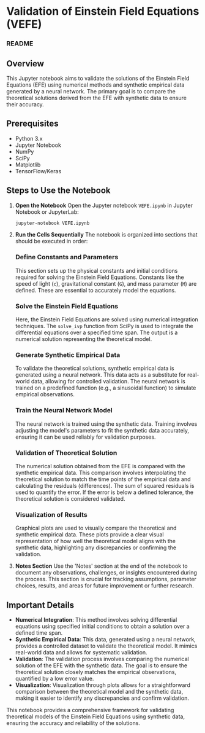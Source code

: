 # **Validation of Einstein Field Equations (VEFE)**
### README

## Overview
This Jupyter notebook aims to validate the solutions of the Einstein Field Equations (EFE) using numerical methods and synthetic empirical data generated by a neural network. The primary goal is to compare the theoretical solutions derived from the EFE with synthetic data to ensure their accuracy.

## Prerequisites
- Python 3.x
- Jupyter Notebook
- NumPy
- SciPy
- Matplotlib
- TensorFlow/Keras

## Steps to Use the Notebook
1. **Open the Notebook**
   Open the Jupyter notebook `VEFE.ipynb` in Jupyter Notebook or JupyterLab:
   ```bash
   jupyter-notebook VEFE.ipynb
   ```

2. **Run the Cells Sequentially**
   The notebook is organized into sections that should be executed in order:

   ### Define Constants and Parameters
   This section sets up the physical constants and initial conditions required for solving the Einstein Field Equations. Constants like the speed of light (`c`), gravitational constant (`G`), and mass parameter (`M`) are defined. These are essential to accurately model the equations.

   ### Solve the Einstein Field Equations
   Here, the Einstein Field Equations are solved using numerical integration techniques. The `solve_ivp` function from SciPy is used to integrate the differential equations over a specified time span. The output is a numerical solution representing the theoretical model.

   ### Generate Synthetic Empirical Data
   To validate the theoretical solutions, synthetic empirical data is generated using a neural network. This data acts as a substitute for real-world data, allowing for controlled validation. The neural network is trained on a predefined function (e.g., a sinusoidal function) to simulate empirical observations.

   ### Train the Neural Network Model
   The neural network is trained using the synthetic data. Training involves adjusting the model's parameters to fit the synthetic data accurately, ensuring it can be used reliably for validation purposes.

   ### Validation of Theoretical Solution
   The numerical solution obtained from the EFE is compared with the synthetic empirical data. This comparison involves interpolating the theoretical solution to match the time points of the empirical data and calculating the residuals (differences). The sum of squared residuals is used to quantify the error. If the error is below a defined tolerance, the theoretical solution is considered validated.

   ### Visualization of Results
   Graphical plots are used to visually compare the theoretical and synthetic empirical data. These plots provide a clear visual representation of how well the theoretical model aligns with the synthetic data, highlighting any discrepancies or confirming the validation.

3. **Notes Section**
   Use the 'Notes' section at the end of the notebook to document any observations, challenges, or insights encountered during the process. This section is crucial for tracking assumptions, parameter choices, results, and areas for future improvement or further research.

## Important Details
- **Numerical Integration**: This method involves solving differential equations using specified initial conditions to obtain a solution over a defined time span.
- **Synthetic Empirical Data**: This data, generated using a neural network, provides a controlled dataset to validate the theoretical model. It mimics real-world data and allows for systematic validation.
- **Validation**: The validation process involves comparing the numerical solution of the EFE with the synthetic data. The goal is to ensure the theoretical solution closely matches the empirical observations, quantified by a low error value.
- **Visualization**: Visualization through plots allows for a straightforward comparison between the theoretical model and the synthetic data, making it easier to identify any discrepancies and confirm validation.

This notebook provides a comprehensive framework for validating theoretical models of the Einstein Field Equations using synthetic data, ensuring the accuracy and reliability of the solutions.
